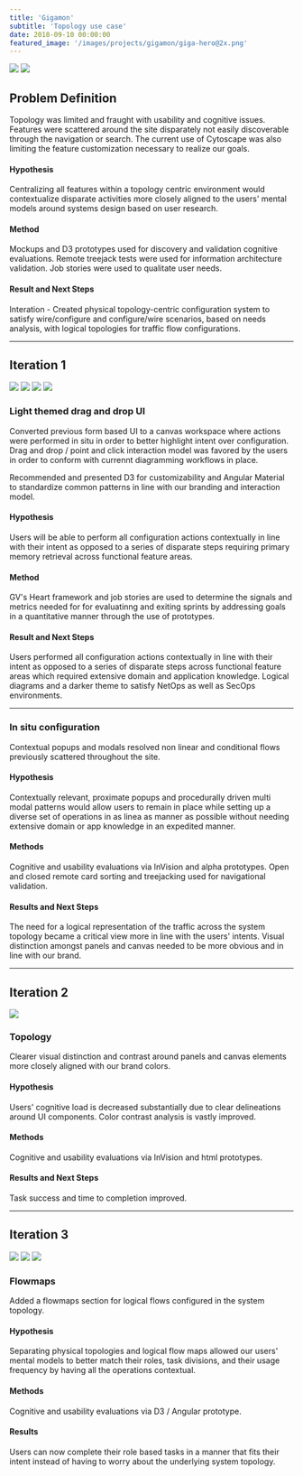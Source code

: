```yaml
---
title: 'Gigamon'
subtitle: 'Topology use case'
date: 2018-09-10 00:00:00
featured_image: '/images/projects/gigamon/giga-hero@2x.png'
---
```



<div class="gallery" data-columns="1">
<img src="/images/projects/gigamon/old-topology.png" >
<img src="/images/projects/gigamon/2-Screens-gigamon-3.png">
</div>

## Problem Definition
Topology was limited and fraught with usability and cognitive issues. Features were scattered around the site disparately not easily discoverable through the navigation or search. The current use of Cytoscape was also limiting the feature customization necessary to realize our goals.

#### Hypothesis
Centralizing all features within a topology centric environment would contextualize disparate activities more closely aligned to the users' mental models around systems design based on user research.

#### Method
Mockups and D3 prototypes used for discovery and validation cognitive evaluations. Remote treejack tests were used for information architecture validation. Job stories were used to qualitate user needs.

#### Result and Next Steps
Interation - Created physical topology-centric configuration system to satisfy wire/configure and configure/wire scenarios, based on needs analysis, with logical topologies for traffic flow configurations.

---

## Iteration 1

<div class="gallery" data-columns="1">
<img src="/images/projects/gigamon/1.png" >
<img src="/images/projects/gigamon/2.png">
<img src="/images/projects/gigamon/3.png">
<img src="/images/projects/gigamon/4.png">
</div>

### Light themed drag and drop UI
Converted previous form based UI to a canvas workspace where actions were performed in situ in order to better highlight intent over configuration. Drag and drop / point and click interaction model was favored by the users in order to conform with currennt diagramming workflows in place.

Recommended and presented D3 for customizability and Angular Material to standardize common patterns in line with our branding and interaction model.

#### Hypothesis
Users will be able to perform all configuration actions contextually in line with their intent as opposed to a series of disparate steps requiring primary memory retrieval across functional feature areas.

#### Method
GV's Heart framework and job stories are used to determine the signals and metrics needed for for evaluatinng and exiting sprints by addressing goals in a quantitative manner through the use of prototypes.

#### Result and Next Steps
Users performed all configuration actions contextually in line with their intent as opposed to a series of disparate steps across functional feature areas which required extensive domain and application knowledge. Logical diagrams and a darker theme to satisfy NetOps as well as SecOps environments.

---

### In situ configuration
Contextual popups and modals resolved non linear and conditional flows previously scattered throughout the site.

#### Hypothesis
Contextually relevant, proximate popups and procedurally driven multi modal patterns would allow users to remain in place while setting up a diverse set of operations in as linea as manner as possible without needing extensive domain or app knowledge in an expedited manner.

#### Methods
Cognitive and usability evaluations via InVision and alpha prototypes. Open and closed remote card sorting and treejacking used for navigational validation.

#### Results and Next Steps
The need for a logical representation of the traffic across the system topology became a critical view more in line with the users' intents. Visual distinction amongst panels and canvas needed to be more obvious and in line with our brand.

---

## Iteration 2

<div class="gallery" data-columns="1">
<img src="/images/projects/gigamon/topology-v2.png" >

</div>

### Topology
Clearer visual distinction and contrast around panels and canvas elements more closely aligned with our brand colors.

#### Hypothesis
Users' cognitive load is decreased substantially due to clear delineations around UI components. Color contrast analysis is vastly improved.

#### Methods
Cognitive and usability evaluations via InVision and html prototypes.

#### Results and Next Steps
Task success and time to completion improved.

---

## Iteration 3

<div class="gallery" data-columns="3">
<img src="/images/projects/gigamon/v2-5.png">
<img src="/images/projects/gigamon/v2-6.png">
<img src="/images/projects/gigamon/v2-7.png">
</div>

### Flowmaps
Added a flowmaps section for logical flows configured in the system topology.


#### Hypothesis
Separating physical topologies and logical flow maps allowed our users' mental models to better match their roles, task divisions, and their usage frequency by having all the operations contextual.

#### Methods
Cognitive and usability evaluations via D3 / Angular prototype.

#### Results
Users can now complete their role based tasks in a manner that fits their intent instead of having to worry about the underlying system topology.


